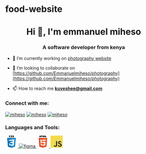 # food-website
<h1 align="center">Hi 👋, I'm emmanuel miheso</h1>
<h3 align="center">A software developer from kenya</h3>

- 🔭 I’m currently working on [photography website](https://github.com/Emmanuelmiheso/photography)

- 👯 I’m looking to collaborate on [https://github.com/Emmanuelmiheso/photography](https://github.com/Emmanuelmiheso/photography)

- 📫 How to reach me **kuveshee@gmail.com**

<h3 align="left">Connect with me:</h3>
<p align="left">
<a href="https://fb.com/miheso" target="blank"><img align="center" src="https://raw.githubusercontent.com/rahuldkjain/github-profile-readme-generator/master/src/images/icons/Social/facebook.svg" alt="miheso" height="30" width="40" /></a>
<a href="https://instagram.com/miheso" target="blank"><img align="center" src="https://raw.githubusercontent.com/rahuldkjain/github-profile-readme-generator/master/src/images/icons/Social/instagram.svg" alt="miheso" height="30" width="40" /></a>
<a href="https://www.youtube.com/c/miheso" target="blank"><img align="center" src="https://raw.githubusercontent.com/rahuldkjain/github-profile-readme-generator/master/src/images/icons/Social/youtube.svg" alt="miheso" height="30" width="40" /></a>
</p>

<h3 align="left">Languages and Tools:</h3>
<p align="left"> <a href="https://www.w3schools.com/css/" target="_blank"> <img src="https://raw.githubusercontent.com/devicons/devicon/master/icons/css3/css3-original-wordmark.svg" alt="css3" width="40" height="40"/> </a> <a href="https://www.figma.com/" target="_blank"> <img src="https://www.vectorlogo.zone/logos/figma/figma-icon.svg" alt="figma" width="40" height="40"/> </a> <a href="https://www.w3.org/html/" target="_blank"> <img src="https://raw.githubusercontent.com/devicons/devicon/master/icons/html5/html5-original-wordmark.svg" alt="html5" width="40" height="40"/> </a> <a href="https://developer.mozilla.org/en-US/docs/Web/JavaScript" target="_blank"> <img src="https://raw.githubusercontent.com/devicons/devicon/master/icons/javascript/javascript-original.svg" alt="javascript" width="40" height="40"/> </a> </p>
